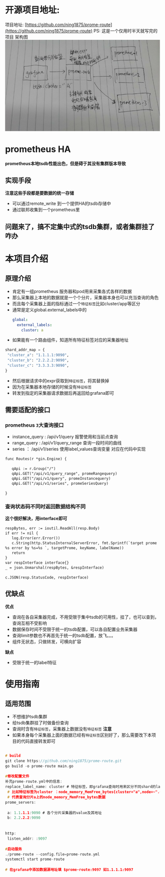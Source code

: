 # 开源项目地址: 
项目地址: [https://github.com/ning1875/prome-route](https://github.com/ning1875/prome-route)
PS: 这是一个仅用时半天就写完的项目
架构图 
![image](https://github.com/ning1875/prome-route/blob/master/images/prome-route.jpg)
# prometheus HA
**prometheus本地tsdb性能出色，但是碍于其没有集群版本导致**
## 实现手段
**注意这些手段都是要数据的统一存储**
- 可以通过remote_write 到一个提供HA的tsdb存储中
- 通过联邦收集到一个prometheus里

## 问题来了，搞不定集中式的tsdb集群，或者集群挂了咋办



# 本项目介绍
## 原理介绍
- 肯定有一组prometheus 服务器和pod用来采集各式各样的数据
- 那么采集器上本地的数据就是一个个分片，采集器本身也可以充当查询的角色
- 而且每个采集器上面的指标通过一个`特征标签`比如cluster/app等区分
- 通常是定义global.external_labels中的
    ```yaml
    global:
      external_labels:
        cluster: a
    ```
- 如果能有一个路由组件，知道所有特征标签对应的采集器地址
```python
shard_addr_map = {  
 "cluster_a": "1.1.1.1:9090",  
 "cluster_b": "2.2.2.2:9090",  
 "cluster_c": "3.3.3.3:9090",  
}
```
- 然后根据请求中的expr获取到`特征标签`，将其替换掉
- 因为在采集器本地存储的时候没有`特征标签`
- 转发到指定的采集器请求数据后再返回给grafana即可


## 需要适配的接口
### prometheus `3`大查询接口
- instance_query  : /api/v1/query  报警使用和当前点查询
- range_query  : /api/v1/query_range 查询一段时间的曲线
- series  ： /api/v1/series  使用label_values查询变量
对应在代码中实现
```golang
func Routes(r *gin.Engine) {  
  
   qApi := r.Group("/")  
   qApi.GET("/api/v1/query_range", promeRangequery)  
   qApi.GET("/api/v1/query", promeInstancequery)  
   qApi.GET("/api/v1/series", promeSeriesQuery)  
  
}
```
### 查询状态码不同时返回数据结构不同
**这个很好解决，用interface即可**
```golang
respBytes, err := ioutil.ReadAll(resp.Body)  
if err != nil {  
   log.Error(err.Error())  
   c.String(http.StatusInternalServerError, fmt.Sprintf(`target prome %s error by %s=%s `, targetProme, keyName, labelName))  
   return  
}  
var respInterface interface{}  
_ = json.Unmarshal(respBytes, &respInterface)  
  
c.JSON(resp.StatusCode, respInterface)
```

## 优缺点
**优点**

- 查询在各自采集器完成，不用受限于集中tsdb的可用性，挂了，也可以查到，查询互相不受影响
- 数据保存时间不受限于统一的tsdb配置，可以各自配置业务采集器
- 查询limit参数也不再首先于统一的tsdb配置，放飞。。。
- 组件无状态，只做转发，可横向扩容

**缺点**

- 受限于统一的label特征
# 使用指南
## 适用范围
- 不想维护tsdb集群
- 给tsdb集群挂了时做备份查询
- 查询时含有`特征标签`，采集器上数据没有`特征标签`
**注意**
- 如果本身每个采集器上面的数据已经有`特征标签`区别好了，那么需要改下本项目的代码直接转发即可

## 
```c  
# build  
git clone https://github.com/ning1875/prome-route.git  
go build -o prome-route main.go   
  
#修改配置文件  
补充prome-route.yml中的信息:  
replace_label_name: cluster # 特征标签，即grafana查询时用来区分不同shard的label name  
 # 比如特征标签为cluster ：node_memory_MemFree_bytes{cluster="a",node=~".+"}  
 # 代表查询分片a上的node_memory_MemFree_bytes数据  
prome_servers:  
  
 a: 1.1.1.1:9090 # 各个分片采集器的value及其地址  
 b: 2.2.2.2:9090  
  
  
http:  
 listen_addr: :9097  
 
#启动服务  
./prome-route --config.file=prome-route.yml
systemctl start prome-route

# 在grafana中添加数据源地址填 $prome-route:9097 如1.1.1.1:9097
```





